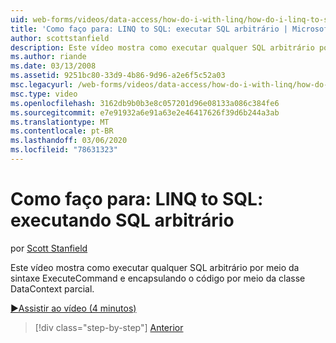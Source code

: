```yaml
---
uid: web-forms/videos/data-access/how-do-i-with-linq/how-do-i-linq-to-sql-executing-arbitrary-sql
title: 'Como faço para: LINQ to SQL: executar SQL arbitrário | Microsoft Docs'
author: scottstanfield
description: Este vídeo mostra como executar qualquer SQL arbitrário por meio da sintaxe ExecuteCommand e encapsulando o código por meio da classe DataContext parcial.
ms.author: riande
ms.date: 03/13/2008
ms.assetid: 9251bc80-33d9-4b86-9d96-a2e6f5c52a03
msc.legacyurl: /web-forms/videos/data-access/how-do-i-with-linq/how-do-i-linq-to-sql-executing-arbitrary-sql
msc.type: video
ms.openlocfilehash: 3162db9b0b3e8c057201d96e08133a086c384fe6
ms.sourcegitcommit: e7e91932a6e91a63e2e46417626f39d6b244a3ab
ms.translationtype: MT
ms.contentlocale: pt-BR
ms.lasthandoff: 03/06/2020
ms.locfileid: "78631323"
---
```

# <a name="how-do-i-linq-to-sql-executing-arbitrary-sql"></a>Como faço para: LINQ to SQL: executando SQL arbitrário

por [Scott Stanfield](https://github.com/scottstanfield)

Este vídeo mostra como executar qualquer SQL arbitrário por meio da sintaxe ExecuteCommand e encapsulando o código por meio da classe DataContext parcial.

[&#9654;Assistir ao vídeo (4 minutos)](https://channel9.msdn.com/Blogs/ASP-NET-Site-Videos/how-do-i-linq-to-sql-executing-arbitrary-sql)

> [!div class="step-by-step"]
> [Anterior](how-do-i-linq-to-sql-updating-with-stored-procedures.md)
